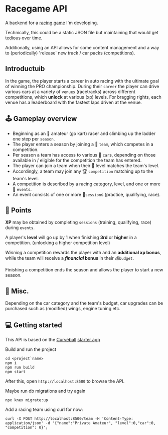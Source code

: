 Racegame API
============

A backend for a [racing game](https://github.com/ikbensiep/game1) I'm developing.

Technically, this could be a static JSON file but maintaining that would get tedious over time.

Additionally, using an API allows for some content management and a way to (periodically) 'release' new track / car packs (competitions).

Introductuib
------------

In the game, the player starts a career in auto racing with the ultimate goal of winning the PRO championship. 
During their `career` the player can drive various cars at a variety of `venues` (racetracks) across different competitions, which **unlock** at various (xp) levels. 
For bragging rights, each venue has a leaderboard with the fastest laps driven at the venue.


🕹️ Gameplay overview
--------------------

- Beginning as an 👶 amateur (go kart) racer and climbing up the ladder one step per `season`.
- The player enters a season by joining a 🏢 `team`, which competes in a competition.
- Per season a team has access to various 🚗 `car`s, depending on those available in / eligible for the competition the team has entered.
- The player can join a team when their 🏅 level matches the team's level.
- Accordingly, a team may join any 🏆 `competition` matching up to the team's level.
- A competition is described by a racing category, level, and one or more 📆 `events`.
- An event consists of one or more 🏁`session`s (practice, qualifying, race).

🎰 Points
---------
**XP** may be obtained by completing `sessions` (training, qualifying, race) during `events`.

A player's **level** will go up by 1 when finishing **3rd** or **higher** in a competition. (unlocking a higher competition level)

_Winning_ a competition rewards the player with and an **additional xp bonus**, while the team will receive a **_financial_ bonus** in their 💰`budget`.

Finishing a competition ends the season and allows the player to start a new season.


🤡 Misc.
--------

Depending on the car category and the team's budget, car upgrades can be purchased such as (modified) wings, engine tuning etc.


💻 Getting started
------------------

This API is based on the [Curveball](https://curveballjs.org) [starter app](https://github.com/curveball/starter)

Build and run the project

    cd <project`name>
    npm i
    npm run build
    npm start

After this, open `http://localhost:8500` to browse the API.

Maybe run db migrations and try again

    npx knex migrate:up

Add a racing team using curl for now:

    curl -X POST http://localhost:8500/team -H 'Content-Type: application/json' -d '{"name":"Private Amateur", "level":0,"car":0, "competition": 0}';
